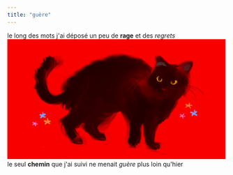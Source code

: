 ```yaml
---
title: "guère"
---
```

le long des mots
j'ai déposé
un peu de **rage**
et des *regrets*
![chat noir sur fond rouge](/images/tumblr_oxsg836sf01r85hlio1_500.png)
le seul **chemin**
que j'ai suivi
ne menait *guère*
plus loin qu'hier 